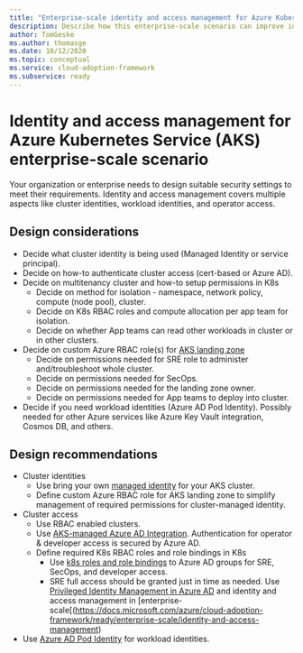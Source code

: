 ```yaml
---
title: "Enterprise-scale identity and access management for Azure Kubernetes Service"
description: Describe how this enterprise-scale scenario can improve identity and access management of Azure Kubernetes Service
author: TomGeske
ms.author: thomasge
ms.date: 10/12/2020
ms.topic: conceptual
ms.service: cloud-adoption-framework
ms.subservice: ready
---
```


# Identity and access management for Azure Kubernetes Service (AKS) enterprise-scale scenario
Your organization or enterprise needs to design suitable security settings to meet their requirements. Identity and access management covers multiple aspects like cluster identities, workload identities, and operator access. 

## Design considerations
* Decide what cluster identity is being used (Managed Identity or service principal).
* Decide on how-to authenticate cluster access (cert-based or Azure AD).	
* Decide on multitenancy cluster and how-to setup permissions in K8s	
  * Decide on method for isolation - namespace, network policy, compute (node pool), cluster.
  * Decide on K8s RBAC roles and compute allocation per app team for isolation.
  * Decide on whether App teams can read other workloads in cluster or in other clusters.
* Decide on custom Azure RBAC role(s) for [AKS landing zone](https://docs.microsoft.com/azure/cloud-adoption-framework/ready/enterprise-scale/identity-and-access-management)
  * Decide on permissions needed for SRE role to administer and/troubleshoot whole cluster.
  * Decide on permissions needed for SecOps.
  * Decide on permissions needed for the landing zone owner.
  * Decide on permissions needed for App teams to deploy into cluster.
* Decide if you need workload identities (Azure AD Pod Identity). Possibly needed for other Azure services like Azure Key Vault integration, Cosmos DB, and others. 

## Design recommendations
* Cluster identities
  * Use bring your own [managed identity](https://aka.ms/aks/mi) for your AKS cluster.
  * Define custom Azure RBAC role for AKS landing zone to simplify management of required permissions for cluster-managed identity.
* Cluster access
  * Use RBAC enabled clusters.
  * Use [AKS-managed Azure AD Integration](https://aka.ms/aks/managed-aad).	Authentication for operator & developer access is secured by Azure AD.
  *	Define required K8s RBAC roles and role bindings in K8s
    * Use [k8s roles and role bindings](https://docs.microsoft.com/azure/aks/concepts-identity#kubernetes-role-based-access-control-rbac) to Azure AD groups for SRE, SecOps, and developer access.
    * SRE full access should be granted just in time as needed. Use [Privileged Identity Management in Azure AD](https://docs.microsoft.com/azure/active-directory/privileged-identity-management/pim-configure) and identity and access management in [enterprise-scale[(https://docs.microsoft.com/azure/cloud-adoption-framework/ready/enterprise-scale/identity-and-access-management)
* Use [Azure AD Pod Identity](https://github.com/Azure/aad-pod-identity) for workload identities.
